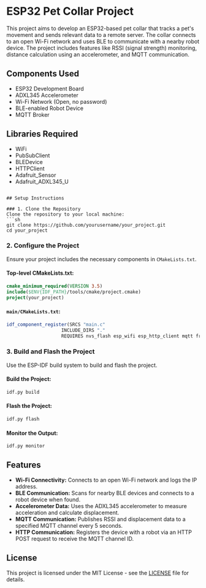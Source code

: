 
# ESP32 Pet Collar Project

This project aims to develop an ESP32-based pet collar that tracks a pet's movement and sends relevant data to a remote server. The collar connects to an open Wi-Fi network and uses BLE to communicate with a nearby robot device. The project includes features like RSSI (signal strength) monitoring, distance calculation using an accelerometer, and MQTT communication.

## Components Used
- ESP32 Development Board
- ADXL345 Accelerometer
- Wi-Fi Network (Open, no password)
- BLE-enabled Robot Device
- MQTT Broker

## Libraries Required
- WiFi
- PubSubClient
- BLEDevice
- HTTPClient
- Adafruit_Sensor
- Adafruit_ADXL345_U


```

## Setup Instructions

### 1. Clone the Repository
Clone the repository to your local machine:
```sh
git clone https://github.com/yourusername/your_project.git
cd your_project
```

### 2. Configure the Project
Ensure your project includes the necessary components in `CMakeLists.txt`.

#### Top-level CMakeLists.txt:
```cmake
cmake_minimum_required(VERSION 3.5)
include($ENV{IDF_PATH}/tools/cmake/project.cmake)
project(your_project)
```

#### `main/CMakeLists.txt`:
```cmake
idf_component_register(SRCS "main.c"
                    INCLUDE_DIRS "."
                    REQUIRES nvs_flash esp_wifi esp_http_client mqtt freertos adafruit_adxl345)
```

### 3. Build and Flash the Project
Use the ESP-IDF build system to build and flash the project.

#### Build the Project:
```sh
idf.py build
```

#### Flash the Project:
```sh
idf.py flash
```

#### Monitor the Output:
```sh
idf.py monitor
```

## Features
- **Wi-Fi Connectivity:** Connects to an open Wi-Fi network and logs the IP address.
- **BLE Communication:** Scans for nearby BLE devices and connects to a robot device when found.
- **Accelerometer Data:** Uses the ADXL345 accelerometer to measure acceleration and calculate displacement.
- **MQTT Communication:** Publishes RSSI and displacement data to a specified MQTT channel every 5 seconds.
- **HTTP Communication:** Registers the device with a robot via an HTTP POST request to receive the MQTT channel ID.

## License
This project is licensed under the MIT License - see the [LICENSE](LICENSE) file for details.
